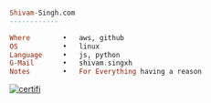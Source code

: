 ```haskell

Shivam-Singh.com
------------

Where        •   aws, github
OS           •   linux
Language     •   js, python
G-Mail       •   shivam.singxh
Notes        •   For Everything having a reason 

```

[![certifi](https://github.com/user-attachments/assets/faa512dd-b853-4280-8144-f45f5ac0c3f7)](https://www.credly.com/users/shivam-singxh)
